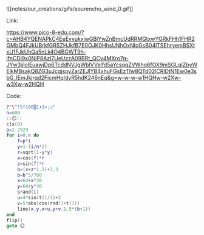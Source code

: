 ![[notes/our_creations/gifs/sourencho_wind_0.gif]]

Link:

https://www.pico-8-edu.com/?c=AHB4YQENAPkC4EeEyyukxiwGBiYwZnBmcUdRRMGtxwYGRkFHh1FHR2GMbQ4FJkUBrkfGRSZHJkfB7E0OJK0HhsUNhOxNIcGsB04lTSEhryemBSXtxU1FJkUhQa5nLk4O4BGWT9h-ifnCDi9x0NlP8Azl7UeUzzA09BRt_QCv4MXro7g-JYw3jjloIEuawjDp6TcddNVJgWbIVVelfd5aYcsqgZVWhq6fOX9mSGLgIZbyWElkMBsakQ8ZG3uJcqjspyZarZEJlYB4xhuFGsEzTIw8QTd02lCRlDtN1Ew0e3sbG_lEmJkjrqd2FicmHqIdyR5hdK246nEq&g=w-w-w-w1HQHw-w2Xw-w3Xw-w2HQH

Code:
```lua
?"\^!5f100▒1⬇️3⬅️;⌂"
n=600
::😐::
cls(0)
p=2.2929
for i=0,n do
	f=p*i
	y=1-(i/n*2)
	r=sqrt(1-y*y)
	x=cos(f)*r
	z=sin(f)*r
	b=(x+z*1.3)+3.3
	b=b^5/700
	x=64+x*30
	y=64+y*30
	srand(i)
	u=4*sin(t()/3)+3
	v=5*abs(cos(rnd()+t()))
	line(x,y,x+u,y+v,1.5*(b+1))
end
flip()
goto 😐
```